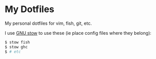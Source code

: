 # My Dotfiles

My personal dotfiles for vim, fish, git, etc.

I use [GNU stow](https://www.gnu.org/software/stow/) to use these (ie place config files where they belong):

```sh
$ stow fish
$ stow ghc
$ # etc
```
